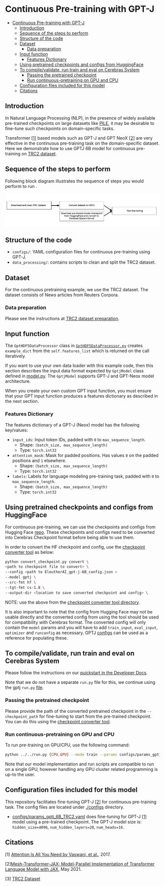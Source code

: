 # Continuous Pre-training with GPT-J

- [Continuous Pre-training with GPT-J](#continuous-pre-training-with-gpt-j)
  - [Introduction](#introduction)
  - [Sequence of the steps to perform](#sequence-of-the-steps-to-perform)
  - [Structure of the code](#structure-of-the-code)
  - [Dataset](#dataset)
    - [Data preparation](#data-preparation)
  - [Input function](#input-function)
    - [Features Dictionary](#features-dictionary)
  - [Using pretrained checkpoints and configs from HuggingFace](#using-pretrained-checkpoints-and-configs-from-huggingface)
  - [To compile/validate, run train and eval on Cerebras System](#to-compilevalidate-run-train-and-eval-on-cerebras-system)
    - [Passing the pretrained checkpoint](#passing-the-pretrained-checkpoint)
    - [Run continuous-pretraining on GPU and CPU](#run-continuous-pretraining-on-gpu-and-cpu)
  - [Configuration files included for this model](#configuration-files-included-for-this-model)
  - [Citations](#citations)


## Introduction

In Natural Language Processing (NLP), in the presence of widely available pre-trained checkpoints on large datasets like [PILE](https://arxiv.org/abs/2101.00027), it may be desirable to fine-tune such checkpoints on domain-specific tasks.

Transformer [[1]](https://arxiv.org/pdf/1706.03762.pdf) based models such as GPT-J and GPT NeoX [[2]](https://github.com/kingoflolz/mesh-transformer-jax) are very effective in the continuous pre-training task on the domain-specific dataset. Here we demonstrate how to use GPTJ 6B model for continuous pre-training on [TRC2 dataset](https://trec.nist.gov/data/reuters/reuters.html).

## Sequence of the steps to perform

Following block diagram illustrates the sequence of steps you would perform to run .

![cpt](./images/continuous-pretraining.png)

## Structure of the code

- `configs/`: YAML configuration files for continuous pre-training using GPT-J.
- `data_processing/`: contains scripts to clean and split the TRC2 dataset.

## Dataset

For the continuous pretraining example, we use the TRC2 dataset. The dataset consists of News articles from Reuters Corpora.

### Data preparation

Please see the instructions at [TRC2 dataset preparation](./data_processing/README.md).

## Input function

The `GptHDF5DataProcessor` class in [`GptHDF5DataProcessor.py`](../gpt2/input/GptHDF5DataProcessor.py) creates `example_dict` from the `self.features_list` which is returned on the call iteratively.

If you want to use your own data loader with this example code, then this section describes the input data format expected by `GptjModel` class defined in [model.py](model.py). The `GptjModel` supports GPT-J and GPT-Neox model architecture.

When you create your own custom GPT input function, you must ensure that your GPT input function produces a features dictionary as described in the next section.

### Features Dictionary

The features dictionary of a GPT-J (Neox) model has the following key/values:

- `input_ids`: Input token IDs, padded with `0` to `max_sequence_length`.
  - Shape: `(batch_size, max_sequence_length)`
  - Type: `torch.int32`
- `attention_mask`: Mask for padded positions. Has values `0` on the padded positions and `1` elsewhere.
  - Shape: `(batch_size, max_sequence_length)`
  - Type: `torch.int32`
- `labels`: Labels for language modeling pre-training task, padded with `0` to `max_sequence_length`.
  - Shape: `(batch_size, max_sequence_length)`
  - Type: `torch.int32`

## Using pretrained checkpoints and configs from HuggingFace

For continuous pre-training, we can use the checkpoints and configs from Hugging Face [repo](https://huggingface.co/EleutherAI/gpt-j-6B). These checkpoints and configs need to be converted into Cerebras Checkpoint format before being able to use them.

In order to convert the HF checkpoint and config, use the [checkpoint converter tool](https://docs.cerebras.net/en/latest/wsc/port/checkpoint-formats.html) as below:

```bash
python convert_checkpoint.py convert \
<path to checkpoint file to convert> \
--config <path to EleutherAI_gpt-j-6B_config.json >
--model gptj \
--src-fmt hf \
--tgt-fmt cs-1.8 \
--output-dir <location to save converted checkpoint and config> \
```

NOTE: use the above from the [checkpoint converter tool directory](../../../../../common/pytorch/model_utils/).

It is also important to note that the config from Hugging Face may not be usable directly and the converted config from using the tool should be used for compatibility with Cerebras format. The converted config will only contain the `model` params and you will have to add `train_input`, `eval_input`, `optimizer` and `runconfig` as necessary. GPTJ [configs](../../configs/) can be used as a reference for populating these.

## To compile/validate, run train and eval on Cerebras System

Please follow the instructions on our [quickstart in the Developer Docs](https://docs.cerebras.net/en/latest/wsc/getting-started/cs-appliance.html).

Note that we do not have a separate `run.py` file for this, we continue using the gptj `run.py` [file](../../run.py).

### Passing the pretrained checkpoint

Please provide the path of the converted pretrained checkpoint in the `--checkpoint_path` for fine-tuning to start from the pre-trained checkpoint. You can do this using the [checkpoint converter tool](../../../../../common/pytorch/model_utils/convert_checkpoint.py).

### Run continuous-pretraining on GPU and CPU

To run pre-training on GPU/CPU, use the following command:

```bash
python ../../run.py {CPU,GPU} --mode train --params configs/params_gptj_6B_TRC2.yaml --model_dir </path/to/model_dir> --max_steps <num_train_steps>
```

Note that our model implementation and run scripts are compatible to run on a single GPU, however handling any GPU cluster related programming is up-to the user.

## Configuration files included for this model

This repository facilitates fine-tuning GPT-J [[2]](https://github.com/kingoflolz/mesh-transformer-jax) for continuous pre-training task. The config files are located under [./configs](./configs) directory.

- [configs/params_gptj_6B_TRC2.yaml](configs/params_gptj_6B_TRC2.yaml) does fine-tuning for GPT-J [[1]](https://github.com/kingoflolz/mesh-transformer-jax) model using a pre-trained checkpoint. The GPT-J model size is: `hidden_size=4096`, `num_hidden_layers=28`, `num_heads=16`.

## Citations

[1] [Attention Is All You Need by Vaswani, et al.](https://arxiv.org/pdf/1706.03762.pdf), 2017.

[2][Mesh-Transformer-JAX: Model-Parallel Implementation of Transformer Language Model with JAX](https://github.com/kingoflolz/mesh-transformer-jax), May 2021.

[3] [TRC2 Dataset](https://trec.nist.gov/data/reuters/reuters.html)
